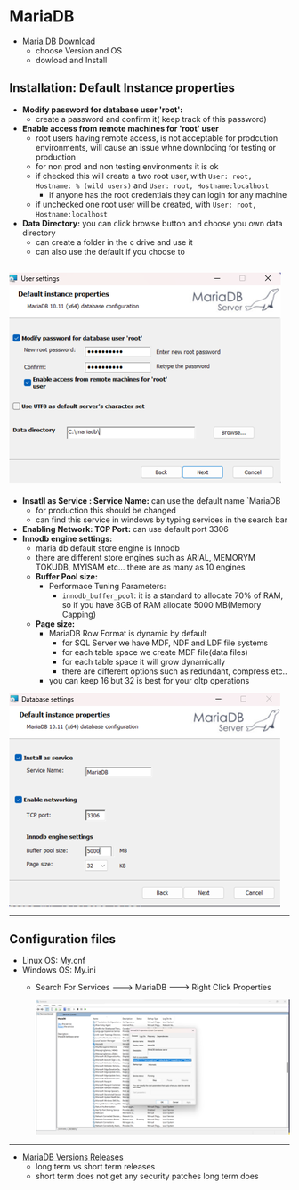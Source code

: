 # MariaDB

- [Maria DB Download](https://mariadb.com/downloads/)
    - choose Version and OS
    - dowload and Install
## Installation: Default Instance properties
- **Modify password for database user 'root':**
    - create a password and confirm it( keep track of this password)
- **Enable access from remote machines for 'root' user**
    - root users having remote access, is not acceptable for prodcution environments, will cause an issue whne downloding for testing or production
    - for non prod and non testing environments it is ok
    - if checked this will create a two root user, with `User: root, Hostname: % (wild users)` and `User: root, Hostname:localhost`
        - if anyone has the root credentials they can login for any machine
    - if unchecked one root user will be created, with `User: root, Hostname:localhost`
- **Data Directory:** you can click browse button and choose you own data directory
    - can create a folder in the c drive and use it
    - can also use the default if you choose to

![Install 1](./images/installmariadb1.png)
----
- **Insatll as Service : Service Name:** can use the default name `MariaDB
    - for production this should be changed
    - can find this service in windows by typing services in the search bar
- **Enabling Network: TCP Port:** can use default port 3306
- **Innodb engine settings:**
    - maria db default store engine is Innodb
    - there are different store engines such as ARIAL, MEMORYM TOKUDB, MYISAM etc... there are as many as 10 engines
    - **Buffer Pool size:**
        - Performace Tuning Parameters:
            -  `innodb_buffer_pool`: it is a standard to allocate 70% of RAM, so if you have 8GB of RAM allocate 5000 MB(Memory Capping)
    - **Page size:**
        - MariaDB Row Format is dynamic by default
            - for SQL Server we have MDF, NDF and LDF file systems
            - for each table space we create MDF file(data files)
            - for each table space it will grow dynamically
            - there are different options such as redundant, compress etc..
        - you can keep 16 but 32 is best for your oltp operations

![Install 1](./images/installmariadb2.png)  

---
## Configuration files
- Linux OS: My.cnf
- Windows OS: My.ini
    - Search For Services ---> MariaDB ---> Right Click Properties

        ![Install 1](./images/mariaDBservice.png)   

---
- [MariaDB Versions Releases](https://mariadb.com/kb/en/mariadb-server-release-dates/)
    - long term vs short term releases
    - short term does not get any security patches long term does